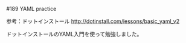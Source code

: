 #189 YAML practice

参考：ドットインストール
http://dotinstall.com/lessons/basic_yaml_v2

ドットインストールのYAML入門を使って勉強しました。
